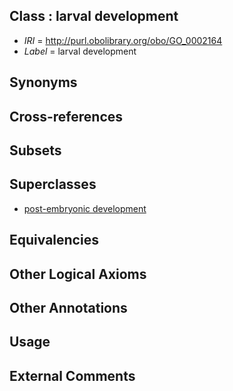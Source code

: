 
## Class : larval development

 * *IRI* = http://purl.obolibrary.org/obo/GO_0002164
 * *Label* = larval development

## Synonyms


## Cross-references


## Subsets


## Superclasses

 * [post-embryonic development](../../GO/91/GO_0009791.md)

## Equivalencies


## Other Logical Axioms


## Other Annotations


## Usage


## External Comments

